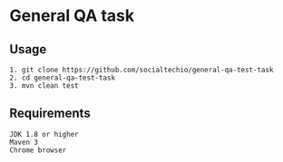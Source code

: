 # General QA task

## Usage
```
1. git clone https://github.com/socialtechio/general-qa-test-task
2. cd general-qa-test-task
3. mvn clean test
```

## Requirements
```
JDK 1.8 or higher
Maven 3
Chrome browser
```
